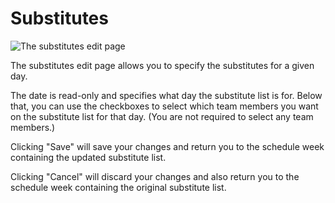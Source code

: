 # Substitutes

![The substitutes edit page](./images/substitutes.png)

The substitutes edit page allows you to specify the substitutes for a given day.

The date is read-only and specifies what day the substitute list is for. Below
that, you can use the checkboxes to select which team members you want on the
substitute list for that day. (You are not required to select any team members.)

Clicking "Save" will save your changes and return you to the schedule week
containing the updated substitute list.

Clicking "Cancel" will discard your changes and also return you to the schedule
week containing the original substitute list.
